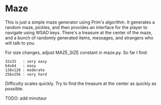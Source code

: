 # Maze

This is just a simple maze generator using Prim's algorithm. It generates a random maze, pickles, and then provides an interface for the player to navigate using WSAD keys. There's a treasure at the center of the maze, and a bunch of randomly generated items, messages, and strangers who will talk to you.

For size changes, adjust MAZE_SIZE constant in maze.py. So far I find:
```
32x32   : very easy
64x64   : easy
128x128 : moderate
256x256 : very hard
```
Difficulty scales quickly. Try to find the treasure at the center as quickly as possible.

TODO: add minotaur
